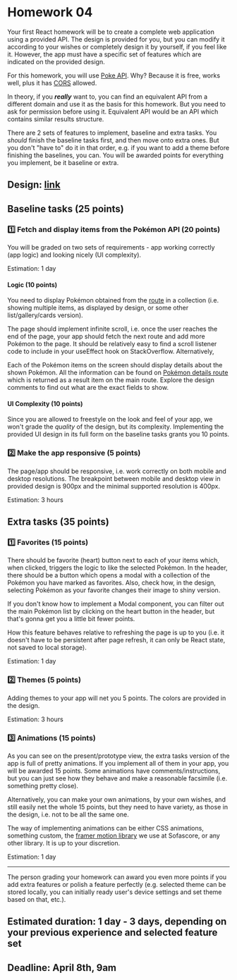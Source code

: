 # Homework 04

Your first React homework will be to create a complete web application using a provided API.
The design is provided for you, but you can modify it according to your wishes or completely design it by yourself, if you feel like it. However, the app must have a specific set of features which are indicated on the provided design.

For this homework, you will use [Poke API](https://pokeapi.co/docs/v2). Why? Because it is free, works well, plus it has [CORS](https://en.wikipedia.org/wiki/Cross-origin_resource_sharing) allowed.

In theory, if you _**really**_ want to, you can find an equivalent API from a different domain and use it as the basis for this homework. But you need to ask for permission before using it. Equivalent API would be an API which contains similar results structure.

There are 2 sets of features to implement, baseline and extra tasks. You _should_ finish the baseline tasks first, and then move onto extra ones. But you don't "have to" do it in that order, e.g. if you want to add a theme before finishing the baselines, you can. You will be awarded points for everything you implement, be it baseline or extra.

## Design: [link](https://www.figma.com/file/PiseIcKWpJ9FReLM4cNtYb/Pokemon-Homework?type=design&t=0QIlH6WHIxjlRGfB-6)

## Baseline tasks (25 points)

### :one: Fetch and display items from the Pokémon API (20 points)

You will be graded on two sets of requirements - app working correctly (app logic) and looking nicely (UI complexity).

Estimation: 1 day

#### Logic (10 points)

You need to display Pokémon obtained from the [route](https://pokeapi.co/api/v2/pokemon/) in a collection (i.e. showing multiple items, as displayed by design, or some other list/gallery/cards version).

The page should implement infinite scroll, i.e. once the user reaches the end of the page, your app should fetch the next route and add more Pokémon to the page. It should be relatively easy to find a scroll listener code to include in your useEffect hook on StackOverflow. Alternatively,

Each of the Pokémon items on the screen should display details about the shown Pokémon. All the information can be found on [Pokémon details route](https://pokeapi.co/api/v2/pokemon/39) which is returned as a result item on the main route. Explore the design comments to find out what are the exact fields to show.

#### UI Complexity (10 points)

Since you are allowed to freestyle on the look and feel of your app, we won't grade the _quality_ of the design, but its complexity. Implementing the provided UI design in its full form on the baseline tasks grants you 10 points.

### :two: Make the app responsive (5 points)

The page/app should be responsive, i.e. work correctly on both mobile and desktop resolutions. The breakpoint between mobile and desktop view in provided design is 900px and the minimal supported resolution is 400px.

Estimation: 3 hours

## Extra tasks (35 points)

### :one: Favorites (15 points)

There should be favorite (heart) button next to each of your items which, when clicked, triggers the logic to like the selected Pokémon. In the header, there should be a button which opens a modal with a collection of the Pokémon you have marked as favorites. Also, check how, in the design, selecting Pokémon as your favorite changes their image to shiny version.

If you don't know how to implement a Modal component, you can filter out the main Pokémon list by clicking on the heart button in the header, but that's gonna get you a little bit fewer points.

How this feature behaves relative to refreshing the page is up to you (i.e. it doesn't have to be persistent after page refresh, it can only be React state, not saved to local storage).

Estimation: 1 day

### :two: Themes (5 points)

Adding themes to your app will net you 5 points. The colors are provided in the design.

Estimation: 3 hours

### :three: Animations (15 points)

As you can see on the present/prototype view, the extra tasks version of the app is full of pretty animations. If you implement all of them in your app, you will be awarded 15 points. Some animations have comments/instructions, but you can just see how they behave and make a reasonable facsimile (i.e. something pretty close).

Alternatively, you can make your own animations, by your own wishes, and still easily net the whole 15 points, but they need to have variety, as those in the design, i.e. not to be all the same one.

The way of implementing animations can be either CSS animations, something custom, the [framer motion library](https://www.framer.com/motion/) we use at Sofascore, or any other library. It is up to your discretion.

Estimation: 1 day

---

The person grading your homework can award you even more points if you add extra features or polish a feature perfectly (e.g. selected theme can be stored locally, you can initially ready user's device settings and set theme based on that, etc.).

## Estimated duration: 1 day - 3 days, depending on your previous experience and selected feature set
## Deadline: April 8th, 9am
